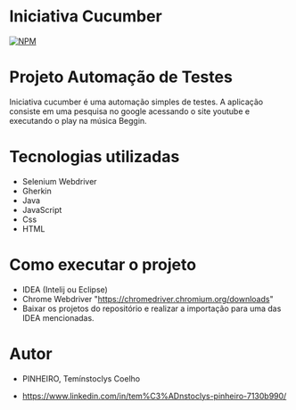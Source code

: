 # Iniciativa Cucumber 
[![NPM](https://img.shields.io/npm/l/react)](https://github.com/Teminstoclys/iniciativacucumber/blob/main/LICENSE) 

# Projeto Automação de Testes
Iniciativa cucumber é uma automação simples de testes. A aplicação consiste em uma pesquisa no google acessando o site youtube e executando o play na música Beggin.

# Tecnologias utilizadas
- Selenium Webdriver
- Gherkin
- Java
- JavaScript
- Css
- HTML

# Como executar o projeto
- IDEA (Intelij ou Eclipse)
- Chrome Webdriver "https://chromedriver.chromium.org/downloads"
- Baixar os projetos do repositório e realizar a importação para uma das IDEA mencionadas.

# Autor

- PINHEIRO, Temínstoclys Coelho

- https://www.linkedin.com/in/tem%C3%ADnstoclys-pinheiro-7130b990/
